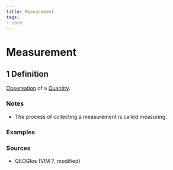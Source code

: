 ```yaml
---
title: Measurement
tags:
- core
---
```


# Measurement

## 1 Definition 

[Observation](../observation) of a [Quantity](../quantity).

### Notes 
- The process of collecting a measurement is called measuring.

### Examples 

### Sources
- GEOGlos (VIM ?, modified)
